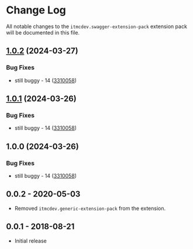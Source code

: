 # Change Log
All notable changes to the `itmcdev.swagger-extension-pack` extension pack will be documented in this file.

## [1.0.2](https://github.com/ITMCdev/vscode-extensions/compare/swagger-extension-pack-v1.0.1...swagger-extension-pack-v1.0.2) (2024-03-27)


### Bug Fixes

* still buggy - 14 ([3310058](https://github.com/ITMCdev/vscode-extensions/commit/3310058b0fa82ef15cbcb983946897a2c09a98f6))

## [1.0.1](https://github.com/ITMCdev/vscode-extensions/compare/swagger-extension-pack-v1.0.0...swagger-extension-pack-v1.0.1) (2024-03-26)


### Bug Fixes

* still buggy - 14 ([3310058](https://github.com/ITMCdev/vscode-extensions/commit/3310058b0fa82ef15cbcb983946897a2c09a98f6))

## 1.0.0 (2024-03-26)


### Bug Fixes

* still buggy - 14 ([3310058](https://github.com/ITMCdev/vscode-extensions/commit/3310058b0fa82ef15cbcb983946897a2c09a98f6))

## 0.0.2 - 2020-05-03

- Removed `itmcdev.generic-extension-pack` from the extension.

## 0.0.1 - 2018-08-21
- Initial release

